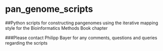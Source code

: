 # pan_genome_scripts

##Python scripts for constructing pangenomes using the iterative mapping style for the Bioinformatics Methods Book chapter

###Please contact Philipp Bayer for any comments, questions and queries regarding the scripts
